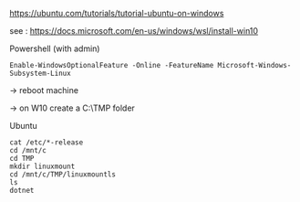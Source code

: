 https://ubuntu.com/tutorials/tutorial-ubuntu-on-windows

see : https://docs.microsoft.com/en-us/windows/wsl/install-win10

Powershell (with admin)

	Enable-WindowsOptionalFeature -Online -FeatureName Microsoft-Windows-Subsystem-Linux

-> reboot machine

-> on W10 create a C:\TMP folder

Ubuntu

    cat /etc/*-release
    cd /mnt/c
    cd TMP
    mkdir linuxmount
    cd /mnt/c/TMP/linuxmountls    
    ls
    dotnet
    
<!--stackedit_data:
eyJoaXN0b3J5IjpbLTE2Mjc0MjAyMzAsNzg3MTM2NjI0XX0=
-->